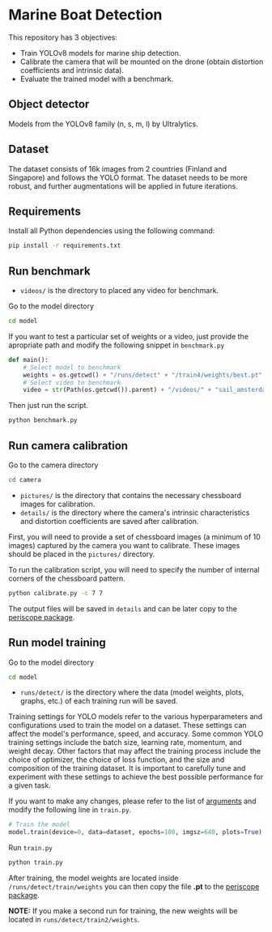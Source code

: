 
# Marine Boat Detection
This repository has 3 objectives:
- Train YOLOv8 models for marine ship detection.
- Calibrate the camera that will be mounted on the drone (obtain distortion coefficients and intrinsic data).
- Evaluate the trained model with a benchmark.

## Object detector
Models from the YOLOv8 family (n, s, m, l) by Ultralytics.

## Dataset
The dataset consists of 16k images from 2 countries (Finland and Singapore) and follows the YOLO format. The dataset needs to be more robust, and further augmentations will be applied in future iterations.

## Requirements
Install all Python dependencies using the following command:
```bash
pip install -r requirements.txt
```
## Run benchmark
- `videos/` is the directory to placed any video for benchmark.  

Go to the model directory
```bash
cd model
```

If you want to test a particular set of weights or a video, just provide the apropriate path and modify the following snippet in `benchmark.py`

```python
def main():
    # Select model to benchmark
    weights = os.getcwd() + "/runs/detect" + "/train4/weights/best.pt"
    # Select video to benchmark
    video = str(Path(os.getcwd()).parent) + "/videos/" + "sail_amsterdam.mp4"
``` 

Then just run the script.
```bash
python benchmark.py
```

## Run camera calibration
Go to the camera directory

```bash
cd camera
```

- `pictures/` is the directory that contains the necessary chessboard images for calibration.
- `details/` is the directory where the camera's intrinsic characteristics and distortion coefficients are saved after calibration.

First, you will need to provide a set of chessboard images (a minimum of 10 images) captured by the camera you want to calibrate. These images should be placed in the `pictures/` directory.

To run the calibration script, you will need to specify the number of internal corners of the chessboard pattern.
```bash
python calibrate.py -c 7 7
```
The output files will be saved in `details` and can be later copy to the [periscope package](https://github.com/ocortina/ros_periscope).



## Run model training
Go to the model directory

```bash
cd model
```

- `runs/detect/` is the directory where the data (model weights, plots, graphs, etc.) of each training run will be saved.

Training settings for YOLO models refer to the various hyperparameters and configurations used to train the model on a dataset. These settings can affect the model's performance, speed, and accuracy. Some common YOLO training settings include the batch size, learning rate, momentum, and weight decay. Other factors that may affect the training process include the choice of optimizer, the choice of loss function, and the size and composition of the training dataset. It is important to carefully tune and experiment with these settings to achieve the best possible performance for a given task.

If you want to make any changes, please refer to the list of [arguments](https://docs.ultralytics.com/modes/train/#arguments) and modify the following line in `train.py`.

```python
# Train the model
model.train(device=0, data=dataset, epochs=100, imgsz=640, plots=True)
```
Run `train.py`
    
```bash
python train.py
```

After training, the model weights are located inside `/runs/detect/train/weights` you can then copy the file **.pt** to the [periscope package](https://github.com/ocortina/ros_periscope).  

**NOTE:** If you make a second run for training, the new weights will be located in `runs/detect/train2/weights`.
